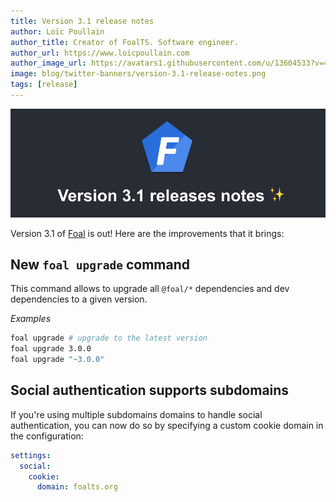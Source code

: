 ```yaml
---
title: Version 3.1 release notes
author: Loïc Poullain
author_title: Creator of FoalTS. Software engineer.
author_url: https://www.loicpoullain.com
author_image_url: https://avatars1.githubusercontent.com/u/13604533?v=4
image: blog/twitter-banners/version-3.1-release-notes.png
tags: [release]
---
```


![Banner](./assets/version-3.1-is-here/banner.png)

Version 3.1 of [Foal](https://foalts.org/) is out! Here are the improvements that it brings:

<!--truncate-->

## New `foal upgrade` command

This command allows to upgrade all `@foal/*` dependencies and dev dependencies to a given version.

*Examples*
```bash
foal upgrade # upgrade to the latest version
foal upgrade 3.0.0
foal upgrade "~3.0.0"
```

## Social authentication supports subdomains

If you're using multiple subdomains domains to handle social authentication, you can now do so by specifying a custom cookie domain in the configuration:

```yaml
settings:
  social:
    cookie:
      domain: foalts.org
```
